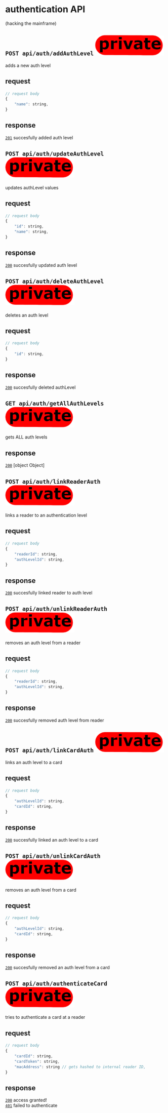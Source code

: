 # authentication API
(hacking the mainframe)
## `POST api/auth/addAuthLevel` ![img_private](https://github.com/Coenicorn/DeGroeneWeide/blob/main/backend/docgen/private.png?raw=true)
adds a new auth level
## request
```javascript
// request body
{
	"name": string,
}
```
## response
[`201`](https://developer.mozilla.org/en-US/docs/Web/HTTP/Status) succesfully added auth level<br>
## `POST api/auth/updateAuthLevel` ![img_private](https://github.com/Coenicorn/DeGroeneWeide/blob/main/backend/docgen/private.png?raw=true)
updates authLevel values
## request
```javascript
// request body
{
	"id": string,
	"name": string,
}
```
## response
[`200`](https://developer.mozilla.org/en-US/docs/Web/HTTP/Status) succesfully updated auth level<br>
## `POST api/auth/deleteAuthLevel` ![img_private](https://github.com/Coenicorn/DeGroeneWeide/blob/main/backend/docgen/private.png?raw=true)
deletes an auth level
## request
```javascript
// request body
{
	"id": string,
}
```
## response
[`200`](https://developer.mozilla.org/en-US/docs/Web/HTTP/Status) succesfully deleted authLevel<br>
## `GET api/auth/getAllAuthLevels` ![img_private](https://github.com/Coenicorn/DeGroeneWeide/blob/main/backend/docgen/private.png?raw=true)
gets ALL auth levels
## response
[`200`](https://developer.mozilla.org/en-US/docs/Web/HTTP/Status) [object Object]<br>
## `POST api/auth/linkReaderAuth` ![img_private](https://github.com/Coenicorn/DeGroeneWeide/blob/main/backend/docgen/private.png?raw=true)
links a reader to an authentication level
## request
```javascript
// request body
{
	"readerId": string,
	"authLevelId": string,
}
```
## response
[`200`](https://developer.mozilla.org/en-US/docs/Web/HTTP/Status) succesfully linked reader to auth level<br>
## `POST api/auth/unlinkReaderAuth` ![img_private](https://github.com/Coenicorn/DeGroeneWeide/blob/main/backend/docgen/private.png?raw=true)
removes an auth level from a reader
## request
```javascript
// request body
{
	"readerId": string,
	"authLevelId": string,
}
```
## response
[`200`](https://developer.mozilla.org/en-US/docs/Web/HTTP/Status) succesfully removed auth level from reader<br>
## `POST api/auth/linkCardAuth` ![img_private](https://github.com/Coenicorn/DeGroeneWeide/blob/main/backend/docgen/private.png?raw=true)
links an auth level to a card
## request
```javascript
// request body
{
	"authLevelId": string,
	"cardId": string,
}
```
## response
[`200`](https://developer.mozilla.org/en-US/docs/Web/HTTP/Status) succesfully linked an auth level to a card<br>
## `POST api/auth/unlinkCardAuth` ![img_private](https://github.com/Coenicorn/DeGroeneWeide/blob/main/backend/docgen/private.png?raw=true)
removes an auth level from a card
## request
```javascript
// request body
{
	"authLevelId": string,
	"cardId": string,
}
```
## response
[`200`](https://developer.mozilla.org/en-US/docs/Web/HTTP/Status) succesfully removed an auth level from a card<br>
## `POST api/auth/authenticateCard` ![img_private](https://github.com/Coenicorn/DeGroeneWeide/blob/main/backend/docgen/private.png?raw=true)
tries to authenticate a card at a reader
## request
```javascript
// request body
{
	"cardId": string,
	"cardToken": string,
	"macAddress": string // gets hashed to internal reader ID,
}
```
## response
[`200`](https://developer.mozilla.org/en-US/docs/Web/HTTP/Status) access granted!<br>
[`401`](https://developer.mozilla.org/en-US/docs/Web/HTTP/Status) failed to authenticate<br>
